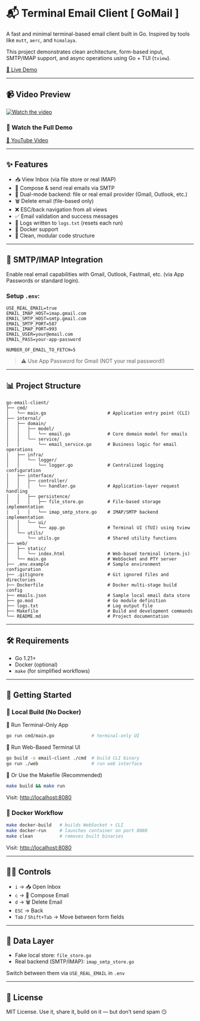 # 📬 Terminal Email Client [ GoMail ]

A fast and minimal terminal-based email client built in Go. Inspired by tools like `mutt`, `aerc`, and `himalaya`.

This project demonstrates clean architecture, form-based input, SMTP/IMAP support, and async operations using Go + TUI (`tview`).

[🚀 Live Demo](https://go-email-client-production.up.railway.app)

---
## 📹 Video Preview

[![Watch the video](https://img.icons8.com/ios-filled/50/000000/video.png)](https://github.com/user-attachments/assets/112b6a42-9c0e-43f9-b99c-b4ea4b587b8e)

### 🎥 Watch the Full Demo

[🚀 YouTube Video](https://youtu.be/e9KuynLewJQ)

---

## ✨ Features

- 📥 View Inbox (via file store or real IMAP)
- 📝 Compose & send real emails via SMTP
- 🚗 Dual-mode backend: file or real email provider (Gmail, Outlook, etc.)
- 🗑️ Delete email (file-based only)
- ❌ ESC/back navigation from all views
- ✅ Email validation and success messages
- 📃 Logs written to `logs.txt` (resets each run)
- 🐳 Docker support
- 🧼 Clean, modular code structure

---

## 🔌 SMTP/IMAP Integration

Enable real email capabilities with Gmail, Outlook, Fastmail, etc. (via App Passwords or standard login).

### Setup `.env`:

```env
USE_REAL_EMAIL=true 
EMAIL_IMAP_HOST=imap.gmail.com
EMAIL_SMTP_HOST=smtp.gmail.com
EMAIL_SMTP_PORT=587
EMAIL_IMAP_PORT=993
EMAIL_USER=your@email.com
EMAIL_PASS=your-app-password

NUMBER_OF_EMAIL_TO_FETCH=5
```

> ⚠️ Use App Password for Gmail (NOT your real password!)

---

## 📊 Project Structure

```
go-email-client/
├── cmd/
│   └── main.go                       # Application entry point (CLI)
├── internal/
│   ├── domain/
│   │   ├── model/
│   │   │   └── email.go              # Core domain model for emails
│   │   └── service/
│   │       └── email_service.go      # Business logic for email operations
│   ├── infra/
│   │   └── logger/
│   │       └── logger.go             # Centralized logging configuration
│   ├── interface/
│   │   ├── controller/
│   │   │   └── handler.go            # Application-layer request handling
│   │   ├── persistence/
│   │   │   ├── file_store.go         # File-based storage implementation
│   │   │   └── imap_smtp_store.go    # IMAP/SMTP backend implementation
│   │   └── ui/
│   │       └── app.go                # Terminal UI (TUI) using tview
│   └── utils/
│       └── utils.go                  # Shared utility functions
├── web/
│   ├── static/
│   │   └── index.html                # Web-based terminal (xterm.js)
│   └── main.go                       # WebSocket and PTY server
├── .env.example                      # Sample environment configuration
├── .gitignore                        # Git ignored files and directories
├── Dockerfile                        # Docker multi-stage build config
├── emails.json                       # Sample local email data store
├── go.mod                            # Go module definition
├── logs.txt                          # Log output file
├── Makefile                          # Build and development commands
└── README.md                         # Project documentation
```

---

## 🛠️ Requirements

- Go 1.21+
- Docker (optional)
- `make` (for simplified workflows)

---

## 🚀 Getting Started

### 🔧 Local Build (No Docker)

🔹 Run Terminal-Only App
```bash
go run cmd/main.go              # terminal-only UI
```

🔹 Run Web-Based Terminal UI
```bash
go build -o email-client ./cmd  # build CLI binary
go run ./web                    # run web interface
```

🔹 Or Use the Makefile (Recommended)
```bash
make build && make run
```

Visit: [http://localhost:8080](http://localhost:8080)

### 🐳 Docker Workflow

```bash
make docker-build   # builds WebSocket + CLI
make docker-run     # launches container on port 8080
make clean          # removes built binaries
```

Visit: [http://localhost:8080](http://localhost:8080)

---

## 👨‍💻 Controls

- `i` → 📥 Open Inbox
- `c` → 📝 Compose Email
- `d` → 🗑️ Delete Email
- `ESC` → Back
- `Tab` / `Shift+Tab` → Move between form fields

---

## 📂 Data Layer

- Fake local store: `file_store.go`
- Real backend (SMTP/IMAP): `imap_smtp_store.go`

Switch between them via `USE_REAL_EMAIL` in `.env`

---

## 📄 License

MIT License. Use it, share it, build on it — but don’t send spam 😏
